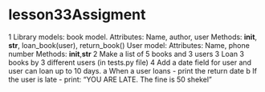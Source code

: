 # lesson33Assigment
1 Library models:
book model.
    Attributes: Name, author, user
    Methods: __init__, __str__, loan_book(user), return_book()
User model:
    Attributes: Name, phone number
    Methods: __init__,__str__
2 Make a list of 5 books and 3 users
3 Loan 3 books by 3 different users (in tests.py file)
4 Add a date field for user and user can loan up to 10 days. 
    a When a user loans - print the return date
    b If the user is late - print: “YOU ARE LATE. The fine is 50 shekel”


